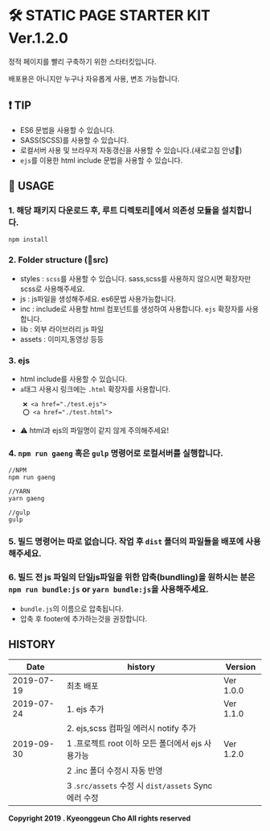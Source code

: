# 🛠 STATIC PAGE STARTER KIT Ver.1.2.0

정적 페이지를 빨리 구축하기 위한 스타터킷입니다.

배포용은 아니지만 누구나 자유롭게 사용, 변조 가능합니다.

## ❗️ TIP

- ES6 문법을 사용할 수 있습니다.
- SASS(SCSS)를 사용할 수 있습니다.
- 로컬서버 사용 및 브라우저 자동갱신을 사용할 수 있습니다.(새로고침 안녕👋)
- `ejs`를 이용한 html include 문법을 사용할 수 있습니다.

## 📃 USAGE

### 1. 해당 패키지 다운로드 후, 루트 디렉토리📁에서 의존성 모듈을 설치합니다.

```
npm install
```


### 2. Folder structure (📁src)
- styles : `scss`를 사용할 수 있습니다. sass,scss를 사용하지 않으시면 확장자만 scss로 사용해주세요.
- js : js파일을 생성해주세요. es6문법 사용가능합니다.
- inc : include로 사용할 html 컴포넌트를 생성하여 사용합니다. `ejs` 확장자를 사용합니다.
- lib : 외부 라이브러리 js 파일
- assets : 이미지,동영상 등등

### 3. ejs
- html include를 사용할 수 있습니다.
- `a`태그 사용시 링크에는 `.html` 확장자를 사용합니다.
```
    ❌ <a href="./test.ejs">
    ⭕️ <a href="./test.html">
```
- ⚠️ html과 ejs의 파일명이 같지 않게 주의해주세요!

### 4. `npm run gaeng` 혹은 `gulp` 명령어로 로컬서버를 실행합니다.

```
//NPM
npm run gaeng

//YARN
yarn gaeng

//gulp
gulp
```


### 5. 빌드 명령어는 따로 없습니다. 작업 후 `dist` 폴더의 파일들을 배포에 사용해주세요.

### 6. 빌드 전 js 파일의 단일js파일을 위한 압축(bundling)을 원하시는 분은 `npm run bundle:js` or `yarn bundle:js`을 사용해주세요.
- `bundle.js`의 이름으로 압축됩니다.
- 압축 후 footer에 추가하는것을 권장합니다.

## HISTORY

| Date | history | Version |
|------------|-----------|-----------|
| 2019-07-19 | 최초 배포 | Ver 1.0.0 |
| 2019-07-24 | 1. ejs 추가| Ver 1.1.0 |
|            | 2. ejs,scss 컴파일 에러시 notify 추가|    |
| 2019-09-30 | 1 .프로젝트 root 이하 모든 폴더에서 ejs 사용가능| Ver 1.2.0    |
|            | 2 .inc 폴더 수정시 자동 반영 |    |
|            | 3 .`src/assets` 수정 시 `dist/assets` Sync 에러 수정|    |

**Copyright 2019 . Kyeonggeun Cho All rights reserved**